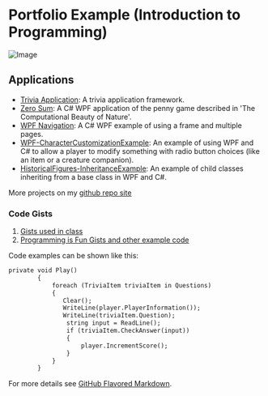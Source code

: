 # Portfolio Example (Introduction to Programming)
![Image](https://avatars1.githubusercontent.com/u/18712834?s=400&u=7a3229acbe5a3b42107c786e44accdbf0707d746&v=4)

## Applications
- [Trivia Application](https://github.com/janellbaxter/TriviaApplication): A trivia application framework.
- [Zero Sum](https://github.com/janellbaxter/zero-sum-pennies): A C# WPF application of the penny game described in 'The Computational Beauty of Nature'. 
- [WPF Navigation](https://github.com/janellbaxter/WPF-Navigation): A C# WPF example of using a frame and multiple pages.
- [WPF-CharacterCustomizationExample](https://github.com/janellbaxter/WPF-Navigation): An example of using WPF and C# to allow a player to modify something with radio button choices (like an item or a creature companion).
- [HistoricalFigures-InheritanceExample](https://github.com/janellbaxter/WPF-Navigation): An example of child classes inheriting from a base class in WPF and C#.

More projects on my [github repo site](https://github.com/janellbaxter?tab=repositories)


### Code Gists

1. [Gists used in class](https://gist.github.com/janell-baxter)
2. [Programming is Fun Gists and other example code](https://gist.github.com/janellbaxter)


Code examples can be shown like this:
```markdown
private void Play()
        {
            foreach (TriviaItem triviaItem in Questions)
            {
               Clear();
               WriteLine(player.PlayerInformation());
               WriteLine(triviaItem.Question);
                string input = ReadLine();
                if (triviaItem.CheckAnswer(input))
                {
                    player.IncrementScore();
                }
            }
        }
```

For more details see [GitHub Flavored Markdown](https://guides.github.com/features/mastering-markdown/).


